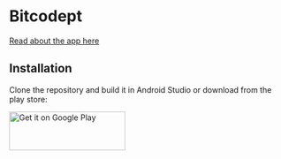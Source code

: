 # Bitcodept

[Read about the app here](https://nikoladrljaca.github.io/bitcodept)

## Installation
Clone the repository and build it in Android Studio or download from the play store:


<a href="https://play.google.com/store/apps/details?id=com.drbrosdev.qrscannerfromlib" target="_blank">
<img src="https://play.google.com/intl/en_us/badges/images/generic/en-play-badge.png" alt="Get it on Google Play" height="70" width="210"/></a>
